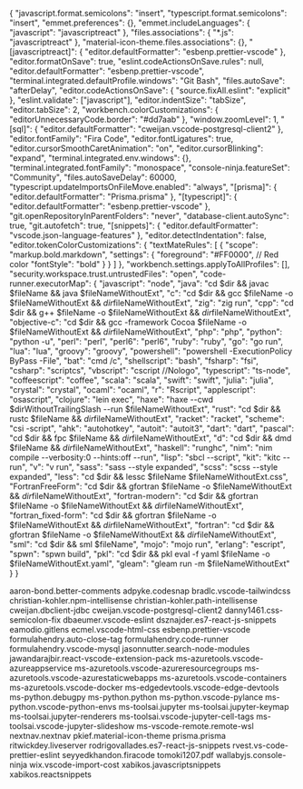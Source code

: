 {
"javascript.format.semicolons": "insert",
"typescript.format.semicolons": "insert",
"emmet.preferences": {},
"emmet.includeLanguages": {
"javascript": "javascriptreact"
},
"files.associations": {
"\*.js": "javascriptreact"
},
"material-icon-theme.files.associations": {},
"[javascriptreact]": {
"editor.defaultFormatter": "esbenp.prettier-vscode"
},
"editor.formatOnSave": true,
"eslint.codeActionsOnSave.rules": null,
"editor.defaultFormatter": "esbenp.prettier-vscode",
"terminal.integrated.defaultProfile.windows": "Git Bash",
"files.autoSave": "afterDelay",
"editor.codeActionsOnSave": {
"source.fixAll.eslint": "explicit"
},
"eslint.validate": ["javascript"],
"editor.indentSize": "tabSize",
"editor.tabSize": 2,
"workbench.colorCustomizations": {
"editorUnnecessaryCode.border": "#dd7aab"
},
"window.zoomLevel": 1,
"[sql]": {
"editor.defaultFormatter": "cweijan.vscode-postgresql-client2"
},
"editor.fontFamily": "Fira Code",
"editor.fontLigatures": true,
"editor.cursorSmoothCaretAnimation": "on",
"editor.cursorBlinking": "expand",
"terminal.integrated.env.windows": {},
"terminal.integrated.fontFamily": "monospace",
"console-ninja.featureSet": "Community",
"files.autoSaveDelay": 60000,
"typescript.updateImportsOnFileMove.enabled": "always",
"[prisma]": {
"editor.defaultFormatter": "Prisma.prisma"
},
"[typescript]": {
"editor.defaultFormatter": "esbenp.prettier-vscode"
},
"git.openRepositoryInParentFolders": "never",
"database-client.autoSync": true,
"git.autofetch": true,
"[snippets]": {
"editor.defaultFormatter": "vscode.json-language-features"
},
"editor.detectIndentation": false,
"editor.tokenColorCustomizations": {
"textMateRules": [
{
"scope": "markup.bold.markdown",
"settings": {
"foreground": "#FF0000", // Red color
"fontStyle": "bold"
}
}
]
},
"workbench.settings.applyToAllProfiles": [],
"security.workspace.trust.untrustedFiles": "open",
"code-runner.executorMap": {
"javascript": "node",
"java": "cd $dir && javac $fileName && java $fileNameWithoutExt",
    "c": "cd $dir && gcc $fileName -o $fileNameWithoutExt && $dir$fileNameWithoutExt",
"zig": "zig run",
"cpp": "cd $dir && g++ $fileName -o $fileNameWithoutExt && $dir$fileNameWithoutExt",
"objective-c": "cd $dir && gcc -framework Cocoa $fileName -o $fileNameWithoutExt && $dir$fileNameWithoutExt",
"php": "php",
"python": "python -u",
"perl": "perl",
"perl6": "perl6",
"ruby": "ruby",
"go": "go run",
"lua": "lua",
"groovy": "groovy",
"powershell": "powershell -ExecutionPolicy ByPass -File",
"bat": "cmd /c",
"shellscript": "bash",
"fsharp": "fsi",
"csharp": "scriptcs",
"vbscript": "cscript //Nologo",
"typescript": "ts-node",
"coffeescript": "coffee",
"scala": "scala",
"swift": "swift",
"julia": "julia",
"crystal": "crystal",
"ocaml": "ocaml",
"r": "Rscript",
"applescript": "osascript",
"clojure": "lein exec",
"haxe": "haxe --cwd $dirWithoutTrailingSlash --run $fileNameWithoutExt",
    "rust": "cd $dir && rustc $fileName && $dir$fileNameWithoutExt",
"racket": "racket",
"scheme": "csi -script",
"ahk": "autohotkey",
"autoit": "autoit3",
"dart": "dart",
"pascal": "cd $dir && fpc $fileName && $dir$fileNameWithoutExt",
"d": "cd $dir && dmd $fileName && $dir$fileNameWithoutExt",
"haskell": "runghc",
"nim": "nim compile --verbosity:0 --hints:off --run",
"lisp": "sbcl --script",
"kit": "kitc --run",
"v": "v run",
"sass": "sass --style expanded",
"scss": "scss --style expanded",
"less": "cd $dir && lessc $fileName $fileNameWithoutExt.css",
    "FortranFreeForm": "cd $dir && gfortran $fileName -o $fileNameWithoutExt && $dir$fileNameWithoutExt",
"fortran-modern": "cd $dir && gfortran $fileName -o $fileNameWithoutExt && $dir$fileNameWithoutExt",
"fortran_fixed-form": "cd $dir && gfortran $fileName -o $fileNameWithoutExt && $dir$fileNameWithoutExt",
"fortran": "cd $dir && gfortran $fileName -o $fileNameWithoutExt && $dir$fileNameWithoutExt",
"sml": "cd $dir && sml $fileName",
"mojo": "mojo run",
"erlang": "escript",
"spwn": "spwn build",
"pkl": "cd $dir && pkl eval -f yaml $fileName -o $fileNameWithoutExt.yaml",
"gleam": "gleam run -m $fileNameWithoutExt"
}
}

aaron-bond.better-comments
adpyke.codesnap
bradlc.vscode-tailwindcss
christian-kohler.npm-intellisense
christian-kohler.path-intellisense
cweijan.dbclient-jdbc
cweijan.vscode-postgresql-client2
danny1461.css-semicolon-fix
dbaeumer.vscode-eslint
dsznajder.es7-react-js-snippets
eamodio.gitlens
ecmel.vscode-html-css
esbenp.prettier-vscode
formulahendry.auto-close-tag
formulahendry.code-runner
formulahendry.vscode-mysql
jasonnutter.search-node-modules
jawandarajbir.react-vscode-extension-pack
ms-azuretools.vscode-azureappservice
ms-azuretools.vscode-azureresourcegroups
ms-azuretools.vscode-azurestaticwebapps
ms-azuretools.vscode-containers
ms-azuretools.vscode-docker
ms-edgedevtools.vscode-edge-devtools
ms-python.debugpy
ms-python.python
ms-python.vscode-pylance
ms-python.vscode-python-envs
ms-toolsai.jupyter
ms-toolsai.jupyter-keymap
ms-toolsai.jupyter-renderers
ms-toolsai.vscode-jupyter-cell-tags
ms-toolsai.vscode-jupyter-slideshow
ms-vscode-remote.remote-wsl
nextnav.nextnav
pkief.material-icon-theme
prisma.prisma
ritwickdey.liveserver
rodrigovallades.es7-react-js-snippets
rvest.vs-code-prettier-eslint
seyyedkhandon.firacode
tomoki1207.pdf
wallabyjs.console-ninja
wix.vscode-import-cost
xabikos.javascriptsnippets
xabikos.reactsnippets

